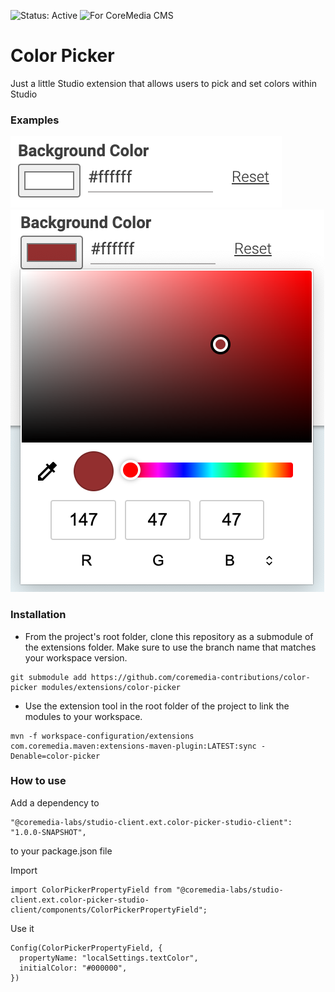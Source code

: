![Status: Active](https://documentation.coremedia.com/badges/badge_status_active.png "Status: Active")
![For CoreMedia CMS](https://documentation.coremedia.com/badges/badge_coremedia_cms.png "For CoreMedia CMS")

# Color Picker

Just a little Studio extension that allows users to pick and set colors within Studio

### Examples

![Color Picker](docs/images/Colorpicker.png)
![Color Picker in Action](docs/images/ColorpickerInAction.png)

### Installation

- From the project's root folder, clone this repository as a submodule of the extensions folder. Make sure to use the branch name that matches your workspace version. 
```
git submodule add https://github.com/coremedia-contributions/color-picker modules/extensions/color-picker
```

- Use the extension tool in the root folder of the project to link the modules to your workspace.
 ```
mvn -f workspace-configuration/extensions com.coremedia.maven:extensions-maven-plugin:LATEST:sync -Denable=color-picker
```

### How to use
Add a dependency to
```
"@coremedia-labs/studio-client.ext.color-picker-studio-client": "1.0.0-SNAPSHOT",
```
to your package.json file

Import 

```
import ColorPickerPropertyField from "@coremedia-labs/studio-client.ext.color-picker-studio-client/components/ColorPickerPropertyField";
```

Use it 
```
Config(ColorPickerPropertyField, {
  propertyName: "localSettings.textColor",
  initialColor: "#000000",
})
```

